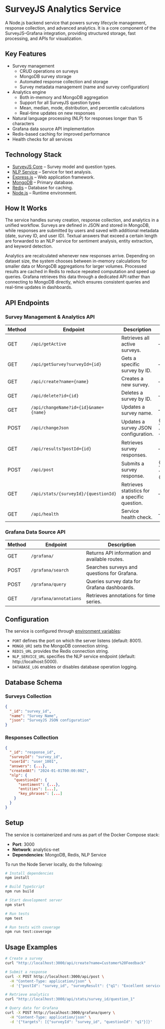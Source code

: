 # SurveyJS Analytics Service

A Node.js backend service that powers survey lifecycle management, response collection, and advanced analytics. It is a core component of the SurveyJS&ndash;Grafana integration, providing structured storage, fast processing, and APIs for visualization.

## Key Features

- Survey management
  - CRUD operations on surveys 
  - MongoDB survey storage
  - Automated response collection and storage
  - Survey metadata management (name and survey configuration)
- Analytics engine
  - Both in-memory and MongoDB aggregation
  - Support for all SurveyJS question types
  - Mean, median, mode, distribution, and percentile calculations
  - Real-time updates on new responses
- Natural language processing (NLP) for responses longer than 15 characters
- Grafana data source API implementation
- Redis-based caching for improved performance
- Health checks for all services

## Technology Stack

- [SurveyJS Core](https://www.npmjs.com/package/survey-core) &ndash; Survey model and question types.
- [NLP Service](../nlp-service/readme.md) &ndash; Service for text analysis.
- [Express.js](https://expressjs.com/) &ndash; Web application framework.
- [MongoDB](https://www.mongodb.com/) &ndash; Primary database.
- [Redis](https://redis.io/) &ndash; Database for caching.
- [Node.js](https://nodejs.org/) &ndash; Runtime environment.

## How It Works

The service handles survey creation, response collection, and analytics in a unified workflow. Surveys are defined in JSON and stored in MongoDB, while responses are submitted by users and saved with additional metadata (date, survey ID, and user ID). Textual answers that exceed a certain length are forwarded to an NLP service for sentiment analysis, entity extraction, and keyword detection.

Analytics are recalculated whenever new responses arrive. Depending on dataset size, the system chooses between in-memory calculations for smaller data or MongoDB aggregations for larger volumes. Processed results are cached in Redis to reduce repeated computation and speed up queries. Grafana retrieves this data through a dedicated API rather than connecting to MongoDB directly, which ensures consistent queries and real-time updates in dashboards.

## API Endpoints

### Survey Management & Analytics API

| Method | Endpoint | Description | Body |
|--------|---------|------------|------|
| GET    | `/api/getActive` | Retrieves all active surveys. | — |
| GET    | `/api/getSurvey?surveyId={id}` | Gets a specific survey by ID. | — |
| GET    | `/api/create?name={name}` | Creates a new survey. | — |
| GET    | `/api/delete?id={id}` | Deletes a survey by ID. | — |
| GET    | `/api/changeName?id={id}&name={name}` | Updates a survey name. | — |
| POST   | `/api/changeJson` | Updates a survey JSON configuration. | `{ "id": "survey_id", "json": "survey_json" }` |
| GET    | `/api/results?postId={id}` | Retrieves survey responses. | — |
| POST   | `/api/post` | Submits a survey response. | `{ "postId": "survey_id", "surveyResult": {...} }` |
| GET    | `/api/stats/{surveyId}/{questionId}` | Retrieves statistics for a specific question. | — |
| GET    | `/api/health` | Service health check. | — |

### Grafana Data Source API

| Method | Endpoint | Description |
|--------|---------|------------|
| GET    | `/grafana/` | Returns API information and available routes. |
| POST   | `/grafana/search` | Searches surveys and questions for Grafana. |
| POST   | `/grafana/query` | Queries survey data for Grafana dashboards. |
| GET    | `/grafana/annotations` | Retrieves annotations for time series. |

## Configuration

The service is configured through [environment variables](.env):

- `PORT` defines the port on which the server listens (default: 8001).
- `MONGO_URI` sets the MongoDB connection string.
- `REDIS_URL` provides the Redis connection string.
- `NLP_SERVICE_URL` specifies the NLP service endpoint (default: http://localhost:5000).
- `DATABASE_LOG` enables or disables database operation logging.

## Database Schema

### Surveys Collection

```json
{
  "_id": "survey_id",
  "name": "Survey Name",
  "json": "SurveyJS JSON configuration"
}
```

### Responses Collection

```json
{
  "_id": "response_id",
  "surveyId": "survey_id",
  "userId": "user_1001",
  "answers": {...},
  "createdAt": "2024-01-01T00:00:00Z",
  "nlp": {
    "questionId": {
      "sentiment": {...},
      "entities": [...],
      "key_phrases": [...]
    }
  }
}
```

## Setup

The service is containerized and runs as part of the Docker Compose stack:

- **Port**: 3000
- **Network**: analytics-net
- **Dependencies**: MongoDB, Redis, NLP Service

To run the Node Server locally, do the following:

```bash
# Install dependencies
npm install

# Build TypeScript
npm run build

# Start development server
npm start

# Run tests
npm test

# Run tests with coverage
npm run test:coverage
```

## Usage Examples

```bash
# Create a survey
curl "http://localhost:3000/api/create?name=Customer%20Feedback"

# Submit a response
curl -X POST http://localhost:3000/api/post \
  -H "Content-Type: application/json" \
  -d '{"postId": "survey_id", "surveyResult": {"q1": "Excellent service!"}}'

# Retrieve analytics
curl "http://localhost:3000/api/stats/survey_id/question_1"

# Query data for Grafana
curl -X POST http://localhost:3000/grafana/query \
  -H "Content-Type: application/json" \
  -d '{"targets": [{"surveyId": "survey_id", "questionId": "q1"}]}'
```
